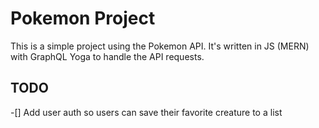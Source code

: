 # Pokemon Project

This is a simple project using the Pokemon API. It's written in JS (MERN) with GraphQL Yoga to handle the API requests.

## TODO

-[] Add user auth so users can save their favorite creature to a list
